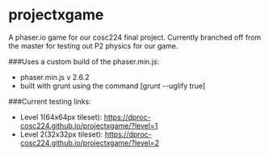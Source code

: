 # projectxgame

A phaser.io game for our cosc224 final project. Currently branched off from the master for testing out P2 physics for our game. 

###Uses a custom build of the phaser.min.js:
- phaser.min.js v 2.6.2
- built with grunt using the command [grunt --uglify true]


###Current testing links: 
- Level 1(64x64px tileset): https://dproc-cosc224.github.io/projectxgame/?level=1
- Level 2(32x32px tileset): https://dproc-cosc224.github.io/projectxgame/?level=2
